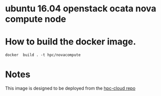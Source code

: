 # ubuntu 16.04 openstack ocata nova compute node

# How to build the docker image.
```
docker  build . -t hpc/novacompute
```

# Notes
This image is designed to be deployed from the [hpc-cloud repo](https://git.webhosting.rug.nl/HPC/hpc-cloud)
